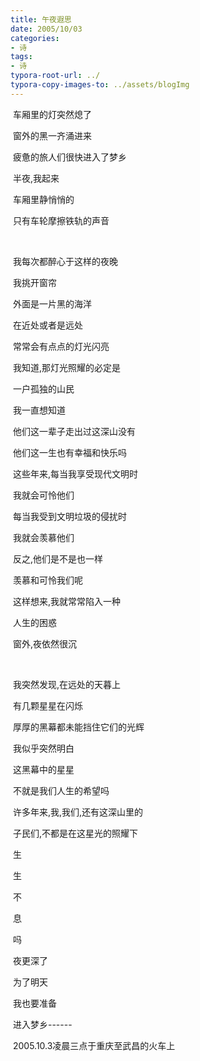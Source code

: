 ```yaml
---
title: 午夜遐思
date: 2005/10/03
categories: 
- 诗 
tags: 
- 诗
typora-root-url: ../
typora-copy-images-to: ../assets/blogImg
---
```


​        车厢里的灯突然熄了

​         窗外的黑一齐涌进来

​         疲惫的旅人们很快进入了梦乡

​         半夜,我起来

​                  车厢里静悄悄的

​           只有车轮摩擦铁轨的声音

​          

​          我每次都醉心于这样的夜晚

​          我挑开窗帘

​          外面是一片黑的海洋

​          在近处或者是远处

​            常常会有点点的灯光闪亮

​             我知道,那灯光照耀的必定是

​                   一户孤独的山民

​             我一直想知道

​                   他们这一辈子走出过这深山没有

​                   他们这一生也有幸福和快乐吗

 

​            这些年来,每当我享受现代文明时

​                  我就会可怜他们

​                每当我受到文明垃圾的侵扰时

​                   我就会羡慕他们

​               反之,他们是不是也一样

​                    羡慕和可怜我们呢

 

​              这样想来,我就常常陷入一种

​                    人生的困惑

 

​               窗外,夜依然很沉

​                

​                 我突然发现,在远处的天暮上

​                     有几颗星星在闪烁

​                   厚厚的黑幕都未能挡住它们的光辉

​                   我似乎突然明白

​                   这黑幕中的星星

​                         不就是我们人生的希望吗

 

​                   许多年来,我,我们,还有这深山里的

​                        子民们,不都是在这星光的照耀下

​                           生

​                                        生

​                                                       不

​                                                                     息

​                                                                                    吗

 

 

​                   夜更深了

​                           为了明天

​                                         我也要准备

​                                             进入梦乡------

 

 

​                     2005.10.3凌晨三点于重庆至武昌的火车上     